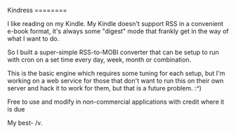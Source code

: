 Kindress ========

I like reading on my Kindle. My Kindle doesn't support RSS in a convenient
e-book format, it's always some "digest" mode that frankly get in the way of
what I want to do.

So I built a super-simple RSS-to-MOBI converter that can be setup to run with
cron on a set time every day, week, month or combination.

This is the basic engine which requires some tuning for each setup, but I'm
working on a web service for those that don't want to run this on their own
server and hack it to work for them, but that is a future problem. :^)

Free to use and modify in non-commercial applications with credit where it is due

My best- /v.
